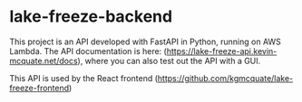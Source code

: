 # lake-freeze-backend
This project is an API developed with FastAPI in Python, running on AWS Lambda. The API documentation is here: (https://lake-freeze-api.kevin-mcquate.net/docs), where you can also test out the API with a GUI.

This API is used by the React frontend (https://github.com/kgmcquate/lake-freeze-frontend)
